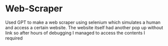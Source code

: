 ﻿# Web-Scraper
Used GPT to make a web scraper using selenium which simulates a human and access a certain website. The website itself had another pop up without link so after hours of debugging I managed to access the contents I required 
